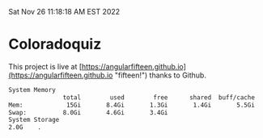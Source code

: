 Sat Nov 26 11:18:18 AM EST 2022

# Coloradoquiz


This project is live at [https://angularfifteen.github.io](https://angularfifteen.github.io "fifteen!") thanks to Github.

```bash
System Memory
               total        used        free      shared  buff/cache   available
Mem:            15Gi       8.4Gi       1.3Gi       1.4Gi       5.5Gi       5.1Gi
Swap:          8.0Gi       4.6Gi       3.4Gi
System Storage
2.0G	.
```
```bash
